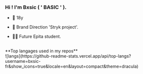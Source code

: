 ### Hi ! I'm Bxsic ( ' BASIC ' ).

- 👤  18y

- 👕  Brand Direction 'Stryk project'.

- 👨‍🎓  Future Epita student.


<br/>
**Top langages used in my repos**<br>
![langs](https://github-readme-stats.vercel.app/api/top-langs?username=bxsic-fr&show_icons=true&locale=en&layout=compact&theme=dracula)
